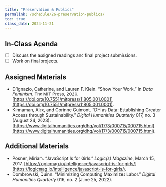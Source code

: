 ```yaml
---
title: "Preservation & Publics"
permalink: /schedule/26-preservation-publics/
toc: true
class_date: 2024-11-21
---
```


## In-Class Agenda

- [ ] Discuss the assigned readings and final project submissions.
- [ ] Work on final projects.

## Assigned Materials

- D’Ignazio, Catherine, and Lauren F. Klein. “Show Your Work.” In *Data Feminism*. The MIT Press, 2020. [https://doi.org/10.7551/mitpress/11805.001.0001](https://doi.org/10.7551/mitpress/11805.001.0001).
- Kinnaman, Alex, and Corinne Guimont. “DH as Data: Establishing Greater Access through Sustainability.” *Digital Humanities Quarterly* 017, no. 3 (August 24, 2023). [https://www.digitalhumanities.org/dhq/vol/17/3/000715/000715.html](https://www.digitalhumanities.org/dhq/vol/17/3/000715/000715.html).

## Additional Materials

- Posner, Miriam. “JavaScript Is for Girls.” *Logic(s) Magazine*, March 15, 2017. [https://logicmag.io/intelligence/javascript-is-for-girls/](https://logicmag.io/intelligence/javascript-is-for-girls/).
- Dombrowski, Quinn. “Minimizing Computing Maximizes Labor.” *Digital Humanities Quarterly* 016, no. 2 (June 25, 2022).
